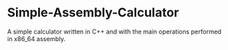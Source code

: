 # Simple-Assembly-Calculator
A simple calculator written in C++ and with the main operations performed in x86_64 assembly.
